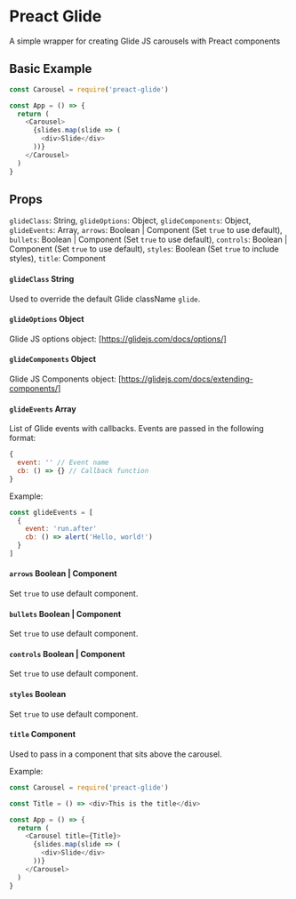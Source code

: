 # Preact Glide

A simple wrapper for creating Glide JS carousels with Preact components

## Basic Example

```js
const Carousel = require('preact-glide')

const App = () => {
  return (
    <Carousel>
      {slides.map(slide => (
        <div>Slide</div>
      ))}
    </Carousel>
  )
}
```

## Props

`glideClass`: String,
`glideOptions`: Object,
`glideComponents`: Object,
`glideEvents`: Array,
`arrows`: Boolean | Component (Set `true` to use default),
`bullets`: Boolean | Component (Set `true` to use default),
`controls`: Boolean | Component (Set `true` to use default),
`styles`: Boolean (Set `true` to include styles),
`title`: Component

#### `glideClass` String

Used to override the default Glide className `glide`.

#### `glideOptions` Object

Glide JS options object: [https://glidejs.com/docs/options/]

#### `glideComponents` Object

Glide JS Components object: [https://glidejs.com/docs/extending-components/]

#### `glideEvents` Array

List of Glide events with callbacks. Events are passed in the following format:

```js
{
  event: '' // Event name
  cb: () => {} // Callback function
}
```

Example:

```js
const glideEvents = [
  {
    event: 'run.after'
    cb: () => alert('Hello, world!')
  }
]

```

#### `arrows` Boolean | Component

Set `true` to use default component.

#### `bullets` Boolean | Component

Set `true` to use default component.

#### `controls` Boolean | Component

Set `true` to use default component.

#### `styles` Boolean

Set `true` to use default component.

#### `title` Component

Used to pass in a component that sits above the carousel.

Example:

```js
const Carousel = require('preact-glide')

const Title = () => <div>This is the title</div>

const App = () => {
  return (
    <Carousel title={Title}>
      {slides.map(slide => (
        <div>Slide</div>
      ))}
    </Carousel>
  )
}

```
